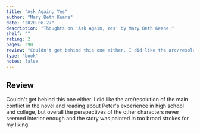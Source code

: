 ```yaml
---
title: "Ask Again, Yes"
author: "Mary Beth Keane"
date: "2020-06-27"
description: "Thoughts on 'Ask Again, Yes' by Mary Beth Keane."
shelf: ""
rating: 2
pages: 390
review: "Couldn't get behind this one either. I did like the arc/resolution of the main conflict in the novel and reading about Peter's experience in high school and college, but overall the perspectives of the other characters never seemed interior enough and the story was painted in too broad strokes for my liking."
type: "book"
notes: false
---
```


## Review

Couldn't get behind this one either. I did like the arc/resolution of the main conflict in the novel and reading about Peter's experience in high school and college, but overall the perspectives of the other characters never seemed interior enough and the story was painted in too broad strokes for my liking.
